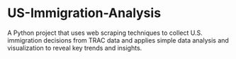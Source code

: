 # US-Immigration-Analysis
A Python project that uses web scraping techniques to collect U.S. immigration decisions from TRAC data and applies simple data analysis and visualization to reveal key trends and insights.
